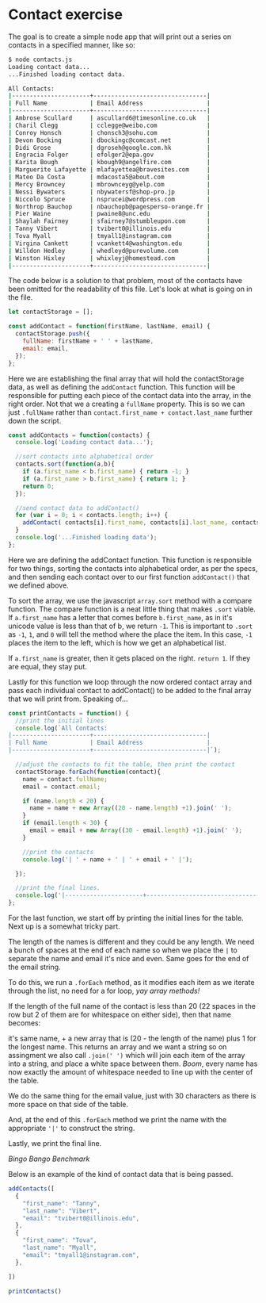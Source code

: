 # Contact exercise

The goal is to create a simple node app that will print out a series on contacts in a specified manner, like so:

```bash
$ node contacts.js
Loading contact data...
...Finished loading contact data.

All Contacts:
|----------------------+--------------------------------|
| Full Name            | Email Address                  |
|----------------------+--------------------------------|
| Ambrose Scullard     | ascullard6@timesonline.co.uk   |
| Charil Clegg         | cclegge@weibo.com              |
| Conroy Honsch        | chonsch3@sohu.com              |
| Devon Bocking        | dbockingc@comcast.net          |
| Didi Grose           | dgroseh@google.com.hk          |
| Engracia Folger      | efolger2@epa.gov               |
| Karita Bough         | kbough9@angelfire.com          |
| Marguerite Lafayette | mlafayettea@bravesites.com     |
| Mateo Da Costa       | mdacosta5@about.com            |
| Mercy Browncey       | mbrownceyg@yelp.com            |
| Nessi Bywaters       | nbywatersf@shop-pro.jp         |
| Niccolo Spruce       | nsprucei@wordpress.com         |
| Northrop Bauchop     | nbauchopb@pagesperso-orange.fr |
| Pier Waine           | pwaine8@unc.edu                |
| Shaylah Fairney      | sfairney7@stumbleupon.com      |
| Tanny Vibert         | tvibert0@illinois.edu          |
| Tova Myall           | tmyall1@instagram.com          |
| Virgina Cankett      | vcankett4@washington.edu       |
| Willdon Hedley       | whedleyd@purevolume.com        |
| Winston Hixley       | whixleyj@homestead.com         |
|----------------------+--------------------------------|
```

The code below is a solution to that problem,  most of the contacts have been omitted for the readability of this file. Let's look at what is going on in the file.



```javascript
let contactStorage = [];

const addContact = function(firstName, lastName, email) {
  contactStorage.push({
    fullName: firstName + ' ' + lastName,
    email: email,
  });
};
```

Here we are establishing the final array that will hold the contactStorage data, as well as defining the ```addContact``` function. This function will be responsible for putting each piece of the contact data into the array, in the right order. Not that we a creating a ```fullName``` property. This is so we can just ```.fullName``` rather than ```contact.first_name + contact.last_name``` further down the script.

```javascript
const addContacts = function(contacts) {
  console.log('Loading contact data...');

  //sort contacts into alphabetical order
  contacts.sort(function(a,b){
    if (a.first_name < b.first_name) { return -1; }
    if (a.first_name > b.first_name) { return 1; }
    return 0;
  });

  //send contact data to addContact()
  for (var i = 0; i < contacts.length; i++) {
    addContact( contacts[i].first_name, contacts[i].last_name, contacts[i].email);
  }
  console.log('...Finished loading data');
};
```

Here we are defining the addContact function. This function is responsible for two things, sorting the contacts into alphabetical order, as per the specs, and then sending each contact over to our first function ```addContact()``` that we defined above.

To sort the array, we use the javascript ```array.sort``` method with a compare function. The compare function is a neat little thing that makes ```.sort``` viable. If ```a.first_name``` has a letter that comes before ```b.first_name```, as in it's unicode value is less than that of b, we return ```-1```. This is important to ```.sort``` as ```-1```, ```1```, and ```0``` will tell the method where the place the item. In this case, ```-1``` places the item to the left, which is how we get an alphabetical list.

If ```a.first_name``` is greater, then it gets placed on the right. ```return 1```. If they are equal, they stay put.

Lastly for this function we loop through the now ordered contact array and pass each individual contact to addContact() to be added to the final array that we will print from. Speaking of...

```javascript
const printContacts = function() {
  //print the initial lines
  console.log(`All Contacts:
|----------------------+--------------------------------|
| Full Name            | Email Address                  |
|----------------------+--------------------------------|`);

  //adjust the contacts to fit the table, then print the contact
  contactStorage.forEach(function(contact){
    name = contact.fullName;
    email = contact.email;

    if (name.length < 20) {
      name = name + new Array((20 - name.length) +1).join(' ');
    }
    if (email.length < 30) {
      email = email + new Array((30 - email.length) +1).join(' ');
    }

    //print the contacts
    console.log('| ' + name + ' | ' + email + ' |');

  });

  //print the final lines.
  console.log('|----------------------+--------------------------------|');
};
```

For the last function, we start off by printing the initial lines for the table. Next up is a somewhat tricky part.

The length of the names is different and they could be any length. We need a bunch of spaces at the end of each name so when we place the ```|``` to separate the name and email it's nice and even. Same goes for the end of the email string.

To do this, we run a ```.forEach``` method, as it modifies each item as we iterate through the list, no need for a for loop, _yay array methods!_

If the length of the full name of the contact is less than 20 (22 spaces in the row but 2 of them are for whitespace on either side), then that name becomes:

it's same name, + a new array that is (20 - the length of the name) plus 1 for the longest name. This returns an array and we want a string so on assingment we also call ```.join(' ')``` which will join each item of the array into a string, and place a white space between them. *_Boom_*, every name has now exactly the amount of whitespace needed to line up with the center of the table.

We do the same thing for the email value, just with 30 characters as there is more space on that side of the table.

And, at the end of this ```.forEach``` method we print the name with the appropriate ```'|'``` to construct the string.

Lastly, we print the final line.

_Bingo Bango Benchmark_


Below is an example of the kind of contact data that is being passed.

```javascript
addContacts([
  {
    "first_name": "Tanny",
    "last_name": "Vibert",
    "email": "tvibert0@illinois.edu",
  },
  {
    "first_name": "Tova",
    "last_name": "Myall",
    "email": "tmyall1@instagram.com",
  },

])

printContacts()
```